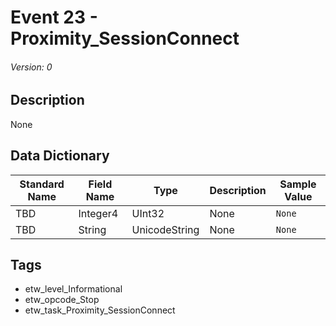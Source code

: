 # Event 23 - Proximity_SessionConnect
###### Version: 0

## Description
None

## Data Dictionary
|Standard Name|Field Name|Type|Description|Sample Value|
|---|---|---|---|---|
|TBD|Integer4|UInt32|None|`None`|
|TBD|String|UnicodeString|None|`None`|

## Tags
* etw_level_Informational
* etw_opcode_Stop
* etw_task_Proximity_SessionConnect